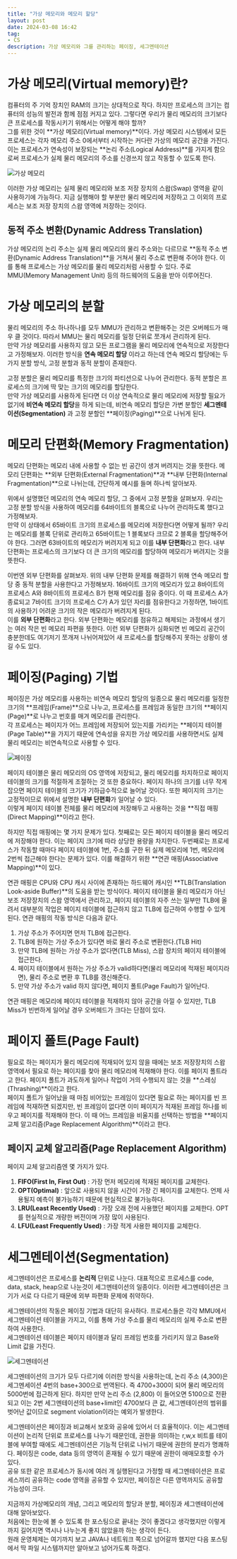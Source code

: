 ```yaml
---
title: "가상 메모리와 메모리 할당"
layout: post
date: 2024-03-08 16:42
tag:
- CS
description: 가상 메모리와 그를 관리하는 페이징, 세그멘테이션
---
```


# 가상 메모리(Virtual memory)란?
컴퓨터의 주 기억 장치인 RAM의 크기는 상대적으로 작다. 하지만 프로세스의 크기는 컴퓨터의 성능의 발전과 함께 점점 커지고 있다. 그렇다면 우리가 물리 메모리의 크기보다 큰 프로세스를 작동시키기 위해서는 어떻게 해야 할까?  
그를 위한 것이 **가상 메모리(Virtual memory)**이다. 가상 메모리 시스템에서 모든 프로세스는 각자 메모리 주소 0에서부터 시작하는 커다란 가상의 메모리 공간을 가진다. 이는 프로세스가 연속성이 보장되는 **논리 주소(Logical Address)**를 가지게 함으로써 프로세스가 실제 물리 메모리의 주소를 신경쓰지 않고 작동할 수 있도록 한다.  

![가상 메모리](/assets/img/가상%20메모리.png)

이러한 가상 메모리는 실제 물리 메모리와 보조 저장 장치의 스왑(Swap) 영역을 같이 사용하기에 가능하다. 지금 실행해야 할 부분만 물리 메모리에 저장하고 그 이외의 프로세스는 보조 저장 장치의 스왑 영역에 저장하는 것이다.  

## 동적 주소 변환(Dynamic Address Translation)
가상 메모리의 논리 주소는 실제 물리 메모리의 물리 주소와는 다르므로 **동적 주소 변환(Dynamic Address Translation)**을 거쳐서 물리 주소로 변환해 주어야 한다. 이를 통해 프로세스는 가상 메모리를 물리 메모리처럼 사용할 수 있다. 주로 MMU(Memory Management Unit) 등의 하드웨어의 도움을 받아 이루어진다.

# 가상 메모리의 분할  
물리 메모리의 주소 하나하나를 모두 MMU가 관리하고 변환해주는 것은 오버헤드가 매우 클 것이다. 따라서 MMU는 물리 메모리를 일정 단위로 쪼개서 관리하게 된다.  
만약 가상 메모리를 사용하지 않고 모든 프로그램을 물리 메모리에 연속적으로 저장한다고 가정해보자. 이러한 방식을 **연속 메모리 할당** 이라고 하는데 연속 메모리 할당에는 두 가지 분할 방식, 고정 분할과 동적 분할이 존재한다.  

고정 분할은 물리 메모리를 특정한 크기의 파티션으로 나누어 관리한다. 동적 분할은 프로세스의 크기에 딱 맞는 크기의 메모리를 할당한다.  
만약 가상 메모리를 사용하게 된다면 더 이상 연속적으로 물리 메모리에 저장할 필요가 없기에 **비연속 메모리 할당**을 하게 되는데, 비연속 메모리 할당은 가변 분할인  **세그멘테이션(Segmentation)** 과 고정 분할인 **페이징(Paging)**으로 나뉘게 된다.  

# **메모리 단편화(Memory Fragmentation)**
메모리 단편화는 메모리 내에 사용할 수 없는 빈 공간이 생겨 버려지는 것을 뜻한다. 메모리 단편화는 **외부 단편화(External Fragmentation)**과 **내부 단편화(Internal Fragmentation)**으로 나뉘는데, 간단하게 예시를 들며 하나씩 알아보자.  

위에서 설명했던 메모리의 연속 메모리 할당, 그 중에서 고정 분할을 살펴보자. 우리는 고정 분할 방식을 사용하여 메모리를 64바이트의 블록으로 나누어 관리하도록 했다고 가정해보자.  
만약 이 상태에서 65바이트 크기의 프로세스를 메모리에 저장한다면 어떻게 될까? 우리는 메모리를 블록 단위로 관리하고 65바이트는 1 블록보다 크므로 2 블록을 할당해주어야 한다. 그러면 63바이트의 메모리가 버려지게 되고 이를 **내부 단편화**라고 한다. 내부 단편화는 프로세스의 크기보다 더 큰 크기의 메모리를 할당하여 메모리가 버려지는 것을 뜻한다.  

이번엔 외부 단편화를 살펴보자. 위의 내부 단편화 문제를 해결하기 위해 연속 메모리 할당 중 동적 분할을 사용한다고 가정해보자. 16바이트 크기의 메모리가 있고 8바이트의 프로세스 A와 8바이트의 프로세스 B가 현재 메모리를 점유 중이다. 이 때 프로세스 A가 종료되고 7바이트 크기의 프로세스 C가 A가 있던 자리를 점유한다고 가정하면, 1바이트의 사용하기 어려운 크기의 작은 메모리가 버려지게 된다.  
이를 **외부 단편화**라고 한다. 외부 단편화는 메모리를 점유하고 해제되는 과정에서 생기는 여러 작은 빈 메모리 파편을 뜻한다. 이런 외부 단편화가 심화되면 빈 메모리 공간이 충분한데도 여기저기 쪼개져 나뉘어져있어 새 프로세스를 할당해주지 못하는 상황이 생길 수도 있다.  

# **페이징(Paging) 기법**
페이징은 가상 메모리를 사용하는 비연속 메모리 할당의 일종으로 물리 메모리를 일정한 크기의 **프레임(Frame)**으로 나누고, 프로세스를 프레임과 동일한 크기의 **페이지(Page)**로 나누고 번호를 매겨 메모리를 관리한다.  
각 프로세스는 페이지가 어느 프레임에 저장되어 있는지를 가리키는 **페이지 테이블(Page Table)**을 가지기 때문에 연속성을 유지한 가상 메모리를 사용하면서도 실제 물리 메모리는 비연속적으로 사용할 수 있다.  

![페이징](/assets/img/페이징.webp)

페이지 테이블은 물리 메모리의 OS 영역에 저장되고, 물리 메모리를 차지하므로 페이지 테이블의 크기를 적절하게 조절하는 것 또한 중요하다. 페이지 하나의 크기를 너무 작게 잡으면 페이지 테이블의 크기가 기하급수적으로 늘어날 것이다. 또한 페이지의 크기는 고정적이므로 위에서 설명한 **내부 단편화**가 일어날 수 있다.  
이렇게 페이지 테이블 전체를 물리 메모리에 저장해두고 사용하는 것을 **직접 매핑(Direct Mapping)**이라고 한다.  

하지만 직접 매핑에는 몇 가지 문제가 있다. 첫째로는 모든 페이지 테이블을 물리 메모리에 저장해야 한다. 이는 페이지 크기에 따라 상당한 용량을 차지한다. 두번째로는 프로세스가 작동할 때마다 페이지 테이블에 1번, 주소를 구한 뒤 실제 메모리에 1번, 메모리에 2번씩 접근해야 한다는 문제가 있다. 이를 해결하기 위한 **연관 매핑(Associative Mapping)**이 있다.  

연관 매핑은 CPU와 CPU 캐시 사이에 존재하는 하드웨어 캐시인 **TLB(Translation Look-aside Buffer)**의 도움을 받는 방식이다. 페이지 테이블을 물리 메모리가 아닌 보조 저장장치의 스왑 영역에서 관리하고, 페이지 테이블의 자주 쓰는 일부만 TLB에 올려서 대부분의 작업은 페이지 테이블에 접근하지 않고 TLB에 접근하여 수행할 수 있게 된다. 연관 매핑의 작동 방식은 다음과 같다.  

1) 가상 주소가 주어지면 먼저 TLB에 접근한다.  
2) TLB에 원하는 가상 주소가 있다면 바로 물리 주소로 변환한다.(TLB Hit)  
3) 만약 TLB에 원하는 가상 주소가 없다면(TLB Miss), 스왑 장치의 페이지 테이블에 접근한다.  
4) 페이지 테이블에서 원하는 가상 주소가 valid하다면(물리 메모리에 적재된 페이지라면), 물리 주소로 변환 후 TLB를 갱신해준다.  
5) 만약 가상 주소가 valid 하지 않다면, 페이지 폴트(Page Fault)가 일어난다.  

연관 매핑은 메모리에 페이지 테이블을 적재하지 않아 공간을 아낄 수 있지만, TLB Miss가 빈번하게 일어날 경우 오버헤드가 크다는 단점이 있다.

# **페이지 폴트(Page Fault)**
필요로 하는 페이지가 물리 메모리에 적재되어 있지 않을 때에는 보조 저장장치의 스왑 영역에서 필요로 하는 페이지를 찾아 물리 메모리에 적재해야 한다. 이를 페이지 폴트라고 한다. 페이지 폴트가 과도하게 일어나 작업이 거의 수행되지 않는 것을 **스레싱(Thrashing)**이라고 한다.  
페이지 폴트가 일어났을 때 마침 비어있는 프레임이 있다면 필요로 하는 페이지를 빈 프레임에 적재하면 되겠지만, 빈 프레임이 없다면 이미 페이지가 적재된 프레임 하나를 비우고 페이지를 적재해야 한다. 이 때 어느 프레임을 비울지를 선택하는 방법을 **페이지 교체 알고리즘(Page Replacement Algorithm)**이라고 한다.  

## 페이지 교체 알고리즘(Page Replacement Algorithm)
페이지 교체 알고리즘엔 몇 가지가 있다.  

1) **FIFO(First In, First Out)** : 가장 먼저 메모리에 적재된 페이지를 교체한다.  
2) **OPT(Optimal)** : 앞으로 사용되지 않을 시간이 가장 긴 페이지를 교체한다. 언제 사용될지 예측이 불가능하기 때문에 현실적으로 불가능하다.  
3) **LRU(Least Recently Used)** : 가장 오래 전에 사용했던 페이지를 교체한다. OPT를 현실적으로 개량한 버전이며 가장 많이 사용된다.  
4) **LFU(Least Frequently Used)** : 가장 적게 사용한 페이지를 교체한다.  

# **세그멘테이션(Segmentation)**
세그멘테이션은 프로세스를 **논리적** 단위로 나눈다. 대표적으로 프로세스를 code, data, stack, heap으로 나눈것이 세그멘테이션의 일종이다. 이러한 세그멘테이션은 크기가 서로 다 다르기 때문에 외부 파편화 문제에 취약하다.  

세그멘테이션의 작동은 페이징 기법과 대단히 유사하다. 프로세스들은 각각 MMU에서 세그멘테이션 테이블을 가지고, 이를 통해 가상 주소를 물리 메모리의 실제 주소로 변환하여 사용한다.  
세그멘테이션 테이블은 페이지 테이블과 달리 프레임 번호를 가리키지 않고 Base와 Limit 값을 가진다.  

![세그멘테이션](/assets/img/세그멘테이션.png)  

세그멘테이션의 크기가 모두 다르기에 이러한 방식을 사용하는데, 논리 주소 (4,300)은 세그멘세이션 4번의 base+300으로 번역된다. 즉 4700+300이 되어 물리 메모리의 5000번에 접근하게 된다. 하지만 만약 논리 주소 (2,800) 이 들어오면 5100으로 전환되고 이는 2번 세그멘테이션의 base+limit인 4700보다 큰 값, 세그멘테이션의 범위를 벗어난 값이므로 segment violation이라는 예외가 발생한다.  

세그멘테이션은 페이징과 비교해서 보호와 공유에 있어서 더 효율적이다. 이는 세그멘테이션이 논리적 단위로 프로세스를 나누기 때문인데, 권한을 의미하는 r,w,x 비트를 테이블에 부여할 때에도 세그멘테이션은 기능적 단위로 나뉘기 때문에 권한의 분리가 명쾌하다. 페이징은 code, data 등의 영역이 혼재될 수 있기 때문에 권한이 애매모호할 수가 있다.  
공유 또한 같은 프로세스가 동시에 여러 개 실행된다고 가정할 때 세그멘테이션은 프로세스끼리 공유하는 code 영역을 공유할 수 있지만, 페이징은 다른 영역까지도 공유할 가능성이 크다.  

지금까지 가상메모리의 개념, 그리고 메모리의 할당과 분할, 페이징과 세그멘테이션에 대해 알아보았다.  
처음에는 한눈에 볼 수 있도록 한 포스팅으로 끝내는 것이 좋겠다고 생각했지만 이렇게까지 길어지면 역시나 나누는게 좋지 않았을까 하는 생각이 든다.  
원래 운영체제는 여기까지 보고 JAVA나 네트워크 쪽으로 넘어갈까 했지만 다음 포스팅에서 딱 파일 시스템까지만 알아보고 넘어가도록 하겠다.

